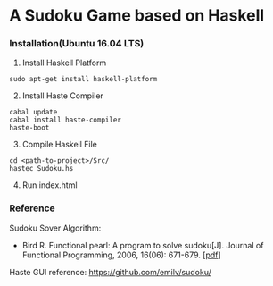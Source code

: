 # A Sudoku Game based on Haskell
### Installation(Ubuntu 16.04 LTS)
1. Install Haskell Platform
```
sudo apt-get install haskell-platform
```

2. Install Haste Compiler
```
cabal update
cabal install haste-compiler
haste-boot
```

3. Compile Haskell File
```
cd <path-to-project>/Src/
hastec Sudoku.hs
```

4. Run index.html

### Reference
Sudoku Sover Algorithm:
* Bird R. Functional pearl: A program to solve sudoku[J]. Journal of Functional Programming, 2006, 16(06): 671-679. [[pdf](dl.acm.org/citation.cfm?id=1180089)]

Haste GUI reference:
https://github.com/emilv/sudoku/

